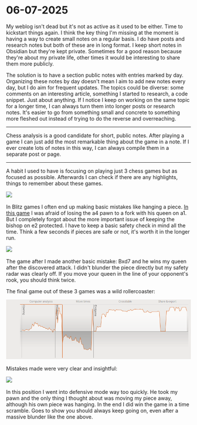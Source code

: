 # 06-07-2025

My weblog isn't dead but it's not as active as it used to be either. Time to kickstart things again. I think the key thing I'm missing at the moment is having a way to create small notes on a regular basis. I do have posts and research notes but both of these are in long format. I keep short notes in Obsidian but they're kept private. Sometimes for a good reason because they're about my private life, other times it would be interesting to share them more publicly.

The solution is to have a section public notes with entries marked by day. Organizing these notes by day doesn't mean I aim to add new notes every day, but I do aim for frequent updates. The topics could be diverse: some comments on an interesting article, something I started to research, a code snippet. Just about anything. If I notice I keep on working on the same topic for a longer time, I can always turn them into longer posts or research notes. It's easier to go from something small and concrete to something more fleshed out instead of trying to do the reverse and overreaching.

---

Chess analysis is a good candidate for short, public notes. After playing a game I can just add the most remarkable thing about the game in a note. If I ever create lots of notes in this way, I can always compile them in a separate post or page.

---

A habit I used to have is focusing on playing just 3 chess games but as focused as possible.
Afterwards I can check if there are any highlights, things to remember about these games.

![](https://lichess1.org/export/fen.gif?fen=r5k1%2F6pn%2F1p1p3p%2Fp1p1q3%2FP1P2R2%2F3P3P%2F2P1B1P1%2F2Q3K1+b+-+-+2+24&color=white&lastMove=d2c1&variant=standard&theme=brown&piece=cburnett)

In Blitz games I often end up making basic mistakes like hanging a piece.
[In this game](https://lichess.org/9RlPi3nO/white#47) I was afraid of losing the a4 pawn to a fork with his queen on a1. But I completely forgot about the more important issue of keeping the bishop on e2 protected.
I have to keep a basic safety check in mind all the time.
Think a few seconds if pieces are safe or not, it's worth it in the longer run.

![](https://lichess1.org/export/fen.gif?fen=1nk2r1r%2Fpppn3p%2F3b2p1%2FPP1pp3%2F7q%2F4P2B%2F1BPP1P2%2FRN1QK2R+w+KQ+-+1+18&color=black&lastMove=g5h4&variant=standard&theme=brown&piece=cburnett)

The game after I made another basic mistake: Bxd7 and he wins my queen after the discovered attack.
I didn't blunder the piece directly but my safety radar was clearly off. If you move your queen in the line of your opponent's rook, you should think twice.

The final game out of these 3 games was a wild rollercoaster:

![](./sIEfEv3C-rollercoaster.png)

Mistakes made were very clear and insightful:

![](https://lichess1.org/export/fen.gif?fen=r3qr1k%2F1p4pp%2Fp1np1p2%2F4nb2%2F7R%2F1BB1Q3%2FPPP3PP%2FRN4K1+b+-+-+1+18&color=white&lastMove=h3e3&variant=standard&theme=brown&piece=cburnett)

In this position I went into defensive mode way too quickly.
He took my pawn and the only thing I thought about was moving my piece away, although his own piece was hanging. In the end I did win the game in a time scramble.
Goes to show you should always keep going on, even after a massive blunder like the one above.